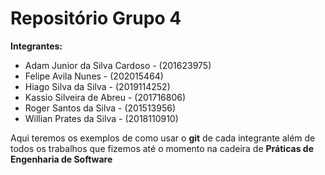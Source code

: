 # Repositório Grupo 4 

**Integrantes:**
- Adam Junior da Silva Cardoso - (201623975) 
- Felipe Avila Nunes - (202015464) 
- Hiago Silva da Silva - (2019114252) 
- Kassio Silveira de Abreu - (201716806) 
- Roger Santos da Silva - (201513956) 
- Willian Prates da Silva - (2018110910)

Aqui teremos os exemplos de como usar o **git** de cada integrante além de todos os trabalhos que fizemos até o momento na cadeira de **Práticas de Engenharia de Software**
